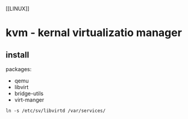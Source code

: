 [[LINUX]]
# kvm  -  kernal virtualizatio manager

## install
packages:
- qemu
- libvirt
- bridge-utils
- virt-manger

`ln -s /etc/sv/libvirtd /var/services/`  

